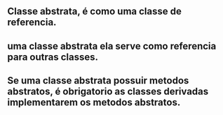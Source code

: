 ## Classe abstrata, é como uma classe de referencia.
## uma classe abstrata ela serve como referencia para outras classes.

## Se uma classe abstrata possuir metodos abstratos, é obrigatorio as classes derivadas implementarem os metodos abstratos.